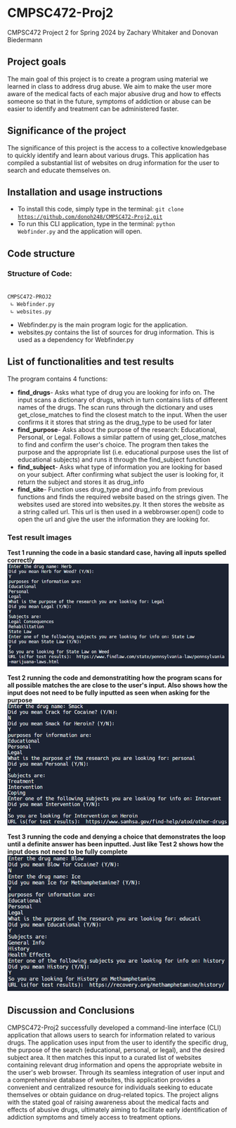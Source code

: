 # CMPSC472-Proj2
CMPSC472 Project 2 for Spring 2024 by Zachary Whitaker and Donovan Biedermann

## Project goals
The main goal of this project is to create a program using material we learned in class to address drug abuse. We aim to make the user more aware of the medical facts of each major abusive drug and how to effects someone so that in the future, symptoms of addiction or abuse can be easier to identify and treatment can be administered faster.

## Significance of the project
The significance of this project is the access to a collective knowledgebase to quickly identify and learn about various drugs. This application has compiled a substantial list of websites on drug information for the user to search and educate themselves on.

## Installation and usage instructions
- To install this code, simply type in the terminal: <code>git clone https://github.com/donoh248/CMPSC472-Proj2.git</code>
- To run this CLI application, type in the terminal: <code>python Webfinder.py</code> and the application will open.

## Code structure
### Structure of Code:
<code>
CMPSC472-PROJ2
 ∟ Webfinder.py
 ∟ websites.py
</code>

- Webfinder.py is the main program logic for the application.
- websites.py contains the list of sources for drug information. This is used as a dependency for Webfinder.py

## List of functionalities and test results
The program contains 4 functions:
- **find_drugs**- Asks what type of drug you are looking for info on. The input scans a dictionary of drugs, which in turn contains lists of different names of the drugs. The scan runs through the dictionary and uses get_close_matches to find the closest match to the input. When the user confirms it it stores that string as the drug_type to be used for later
- **find_purpose**- Asks about the purpose of the research: Educational, Personal, or Legal. Follows a similar pattern of using get_close_matches to find and confirm the user's choice. The program then takes the purpose and the appropriate list (i.e. educational purpose uses the list of educational subjects) and runs it through the find_subject function
- **find_subject**- Asks what type of information you are looking for based on your subject. After confirming what subject the user is looking for, it return the subject and stores it as drug_info
- **find_site**- Function uses drug_type and drug_info from previous functions and finds the required website based on the strings given. The websites used are stored into websites.py. It then stores the website as a string called url. This url is then used in a webbrowser.open() code to open the url and give the user the information they are looking for.

### Test result images
**Test 1 running the code in a basic standard case, having all inputs spelled correctly**
![Test 1](https://github.com/donoh248/CMPSC472-Proj2/blob/main/CMPSC472%20Project2%20Image1.png)

**Test 2 running the code and demonstratiting how the program scans for all possible matches the are close to the user's input. Also shows how the input does not need to be fully inputted as seen when asking for the purpose**
![Test 2](https://github.com/donoh248/CMPSC472-Proj2/blob/main/CMPSC472%20Project2%20Image2.png)

**Test 3 running the code and denying a choice that demonstrates the loop until a definite answer has been inputted. Just like Test 2 shows how the input does not need to be fully complete**
![Test 3](https://github.com/donoh248/CMPSC472-Proj2/blob/main/CMPSC472%20Project2%20Image3.png)

## Discussion and Conclusions
CMPSC472-Proj2 successfully developed a command-line interface (CLI) application that allows users to search for information related to various drugs. The application uses input from the user to identify the specific drug, the purpose of the search (educational, personal, or legal), and the desired subject area. It then matches this input to a curated list of websites containing relevant drug information and opens the appropriate website in the user's web browser. Through its seamless integration of user input and a comprehensive database of websites, this application provides a convenient and centralized resource for individuals seeking to educate themselves or obtain guidance on drug-related topics. The project aligns with the stated goal of raising awareness about the medical facts and effects of abusive drugs, ultimately aiming to facilitate early identification of addiction symptoms and timely access to treatment options.
